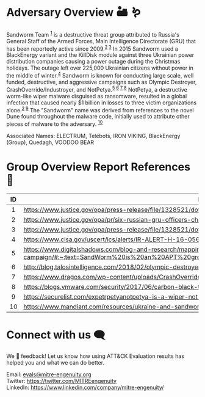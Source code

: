 # Adversary Overview 🏜️ 🪱

Sandworm Team <sup>[1]</sup> is a destructive threat group attributed to Russia's General Staff of the Armed Forces, Main Intelligence Directorate (GRU) that has been reportedly active since 2009.<sup>[2] [3]</sup>
In 2015 Sandworm used a BlackEnergy variant and the KillDisk module against three Ukrainian power distribution companies causing a power outage during the Christmas holidays. The outage left over 225,000 Ukrainian citizens without power in the middle of winter.<sup>[4]</sup> Sandworm is known for conducting large scale, well funded, destructive, and aggressive campaigns such as Olympic Destroyer, CrashOverride/Industroyer, and NotPetya.<sup>[5] [6] [7] [8]</sup> NotPetya, a destructive worm-like wiper malware disguised as ransomware, resulted in a global infection that caused nearly $1 billion in losses to three victim organizations alone.<sup>[2] [9]</sup> The "Sandworm" name was derived from references to the novel Dune found throughout the malware code, initially used to attribute other pieces of malware to the adversary. <sup>[10]</sup>

Associated Names: ELECTRUM, Telebots, IRON VIKING, BlackEnergy (Group), Quedagh, VOODOO BEAR

[1]:https://attack.mitre.org/groups/G0034/
[2]:https://www.justice.gov/opa/pr/six-russian-gru-officers-charged-connection-worldwide-deployment-destructive-malware-and
[3]:https://www.justice.gov/opa/press-release/file/1328521/download
[4]:https://www.cisa.gov/uscert/ics/alerts/IR-ALERT-H-16-056-01
[5]:https://www.digitalshadows.com/blog-and-research/mapping-mitre-attck-to-sandworm-apts-global-campaign/#:~:text=SandWorm%20is%20an%20APT%20group,aggressive%20and%20sometimes%20destructive%20cyberattacks.
[6]:http://blog.talosintelligence.com/2018/02/olympic-destroyer.html
[7]:https://www.dragos.com/wp-content/uploads/CrashOverride-01.pdf
[8]:https://blogs.vmware.com/security/2017/06/carbon-black-threat-research-technical-analysis-petya-notpetya-ransomware.html
[9]:https://securelist.com/expetrpetyanotpetya-is-a-wiper-not-ransomware/78902/
[10]:https://www.mandiant.com/resources/ukraine-and-sandworm-team

# Group Overview Report References 🔗

| ID | Report Links |
| :-----------: | ----------- |
| 1 | <https://www.justice.gov/opa/press-release/file/1328521/download>|
| 2 | <https://www.justice.gov/opa/pr/six-russian-gru-officers-charged-connection-worldwide-deployment-destructive-malware-and>|
| 3 |<https://www.justice.gov/opa/press-release/file/1328521/download> |
| 4 |<https://www.cisa.gov/uscert/ics/alerts/IR-ALERT-H-16-056-01>|
| 5 |<https://www.digitalshadows.com/blog-and-research/mapping-mitre-attck-to-sandworm-apts-global-campaign/#:~:text=SandWorm%20is%20an%20APT%20group,aggressive%20and%20sometimes%20destructive%20cyberattacks>.|
| 6 |<http://blog.talosintelligence.com/2018/02/olympic-destroyer.html> |
| 7 |<https://www.dragos.com/wp-content/uploads/CrashOverride-01.pdf>|
| 8 |<https://blogs.vmware.com/security/2017/06/carbon-black-threat-research-technical-analysis-petya-notpetya-ransomware.html> |
| 9 |<https://securelist.com/expetrpetyanotpetya-is-a-wiper-not-ransomware/78902/>|
| 10 |<https://www.mandiant.com/resources/ukraine-and-sandworm-team>|

# Connect with us 🗨️

We 💖 feedback! Let us know how using ATT&CK Evaluation results has helped you and what we can do better.

Email: <evals@mitre-engenuity.org><br>
Twitter: <https://twitter.com/MITREengenuity><br>
LinkedIn: <https://www.linkedin.com/company/mitre-engenuity/><br>
